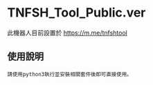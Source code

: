 # TNFSH_Tool_Public.ver
此機器人目前設置於 https://m.me/tnfshtool

## 使用說明
```
請使用python3執行並安裝相關套件後即可直接使用。
```
